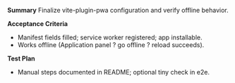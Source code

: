 **Summary**
Finalize vite-plugin-pwa configuration and verify offline behavior.

**Acceptance Criteria**
- Manifest fields filled; service worker registered; app installable.
- Works offline (Application panel ? go offline ? reload succeeds).

**Test Plan**
- Manual steps documented in README; optional tiny check in e2e.

